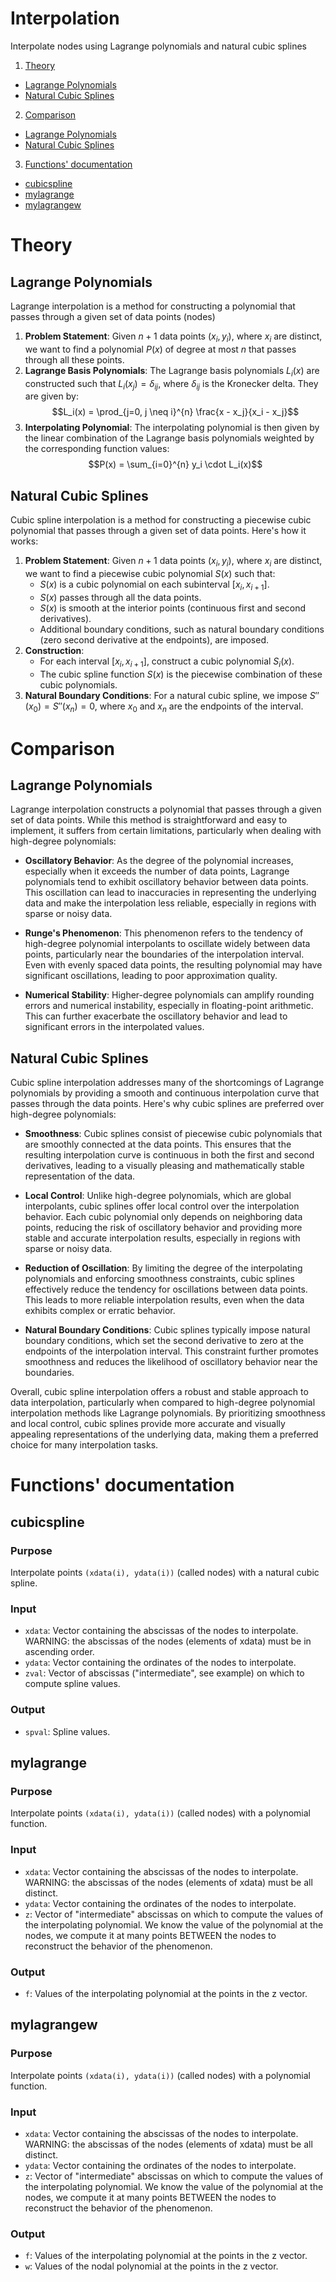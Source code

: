 # Interpolation
Interpolate nodes using Lagrange polynomials and natural cubic splines

1. [Theory](#theory)
- [Lagrange Polynomials](#lagrange-polynomials)
- [Natural Cubic Splines](#natural-cubic-splines)
2. [Comparison](#comparison)
- [Lagrange Polynomials](#lagrange-polynomials-1)
- [Natural Cubic Splines](#natural-cubic-splines-1)
3. [Functions' documentation](#functions-documentation)
- [cubicspline](#cubicspline)
- [mylagrange](#mylagrange)
- [mylagrangew](#mylagrangew)

# Theory

## Lagrange Polynomials

Lagrange interpolation is a method for constructing a polynomial that passes through a given set of data points (nodes)

1. **Problem Statement**: Given $n + 1$ data points $(x_i, y_i)$, where $x_i$ are distinct, we want to find a polynomial $P(x)$ of degree at most $n$ that passes through all these points.
2. **Lagrange Basis Polynomials**: The Lagrange basis polynomials $L_i(x)$ are constructed such that $L_i(x_j) = \delta_{ij}$, where $\delta_{ij}$ is the Kronecker delta. They are given by:
   $$L_i(x) = \prod_{j=0, j \neq i}^{n} \frac{x - x_j}{x_i - x_j}$$
3. **Interpolating Polynomial**: The interpolating polynomial is then given by the linear combination of the Lagrange basis polynomials weighted by the corresponding function values:
   $$P(x) = \sum_{i=0}^{n} y_i \cdot L_i(x)$$

## Natural Cubic Splines

Cubic spline interpolation is a method for constructing a piecewise cubic polynomial that passes through a given set of data points. Here's how it works:

1. **Problem Statement**: Given $n + 1$ data points $(x_i, y_i)$, where $x_i$ are distinct, we want to find a piecewise cubic polynomial $S(x)$ such that:
   - $S(x)$ is a cubic polynomial on each subinterval $[x_i, x_{i+1}]$.
   - $S(x)$ passes through all the data points.
   - $S(x)$ is smooth at the interior points (continuous first and second derivatives).
   - Additional boundary conditions, such as natural boundary conditions (zero second derivative at the endpoints), are imposed.
2. **Construction**: 
   - For each interval $[x_i, x_{i+1}]$, construct a cubic polynomial $S_i(x)$.
   - The cubic spline function $S(x)$ is the piecewise combination of these cubic polynomials.
3. **Natural Boundary Conditions**: For a natural cubic spline, we impose $S''(x_0) = S''(x_n) = 0$, where $x_0$ and $x_n$ are the endpoints of the interval.

# Comparison

## Lagrange Polynomials

Lagrange interpolation constructs a polynomial that passes through a given set of data points. While this method is straightforward and easy to implement, it suffers from certain limitations, particularly when dealing with high-degree polynomials:

- **Oscillatory Behavior**: As the degree of the polynomial increases, especially when it exceeds the number of data points, Lagrange polynomials tend to exhibit oscillatory behavior between data points. This oscillation can lead to inaccuracies in representing the underlying data and make the interpolation less reliable, especially in regions with sparse or noisy data.

- **Runge's Phenomenon**: This phenomenon refers to the tendency of high-degree polynomial interpolants to oscillate widely between data points, particularly near the boundaries of the interpolation interval. Even with evenly spaced data points, the resulting polynomial may have significant oscillations, leading to poor approximation quality.

- **Numerical Stability**: Higher-degree polynomials can amplify rounding errors and numerical instability, especially in floating-point arithmetic. This can further exacerbate the oscillatory behavior and lead to significant errors in the interpolated values.

## Natural Cubic Splines

Cubic spline interpolation addresses many of the shortcomings of Lagrange polynomials by providing a smooth and continuous interpolation curve that passes through the data points. Here's why cubic splines are preferred over high-degree polynomials:

- **Smoothness**: Cubic splines consist of piecewise cubic polynomials that are smoothly connected at the data points. This ensures that the resulting interpolation curve is continuous in both the first and second derivatives, leading to a visually pleasing and mathematically stable representation of the data.

- **Local Control**: Unlike high-degree polynomials, which are global interpolants, cubic splines offer local control over the interpolation behavior. Each cubic polynomial only depends on neighboring data points, reducing the risk of oscillatory behavior and providing more stable and accurate interpolation results, especially in regions with sparse or noisy data.

- **Reduction of Oscillation**: By limiting the degree of the interpolating polynomials and enforcing smoothness constraints, cubic splines effectively reduce the tendency for oscillations between data points. This leads to more reliable interpolation results, even when the data exhibits complex or erratic behavior.

- **Natural Boundary Conditions**: Cubic splines typically impose natural boundary conditions, which set the second derivative to zero at the endpoints of the interpolation interval. This constraint further promotes smoothness and reduces the likelihood of oscillatory behavior near the boundaries.

Overall, cubic spline interpolation offers a robust and stable approach to data interpolation, particularly when compared to high-degree polynomial interpolation methods like Lagrange polynomials. By prioritizing smoothness and local control, cubic splines provide more accurate and visually appealing representations of the underlying data, making them a preferred choice for many interpolation tasks.

# Functions' documentation

## cubicspline

### Purpose
Interpolate points `(xdata(i), ydata(i))` (called nodes) with a natural cubic spline.

### Input
- `xdata`: Vector containing the abscissas of the nodes to interpolate. WARNING: the abscissas of the nodes (elements of xdata) must be in ascending order.
- `ydata`: Vector containing the ordinates of the nodes to interpolate.
- `zval`: Vector of abscissas ("intermediate", see example) on which to compute spline values.

### Output
- `spval`: Spline values.

## mylagrange

### Purpose
Interpolate points `(xdata(i), ydata(i))` (called nodes) with a polynomial function.

### Input
- `xdata`: Vector containing the abscissas of the nodes to interpolate. WARNING: the abscissas of the nodes (elements of xdata) must be all distinct.
- `ydata`: Vector containing the ordinates of the nodes to interpolate.
- `z`: Vector of "intermediate" abscissas on which to compute the values of the interpolating polynomial. We know the value of the polynomial at the nodes, we compute it at many points BETWEEN the nodes to reconstruct the behavior of the phenomenon.

### Output
- `f`: Values of the interpolating polynomial at the points in the z vector.

## mylagrangew

### Purpose
Interpolate points `(xdata(i), ydata(i))` (called nodes) with a polynomial function.

### Input
- `xdata`: Vector containing the abscissas of the nodes to interpolate. WARNING: the abscissas of the nodes (elements of xdata) must be all distinct.
- `ydata`: Vector containing the ordinates of the nodes to interpolate.
- `z`: Vector of "intermediate" abscissas on which to compute the values of the interpolating polynomial. We know the value of the polynomial at the nodes, we compute it at many points BETWEEN the nodes to reconstruct the behavior of the phenomenon.

### Output
- `f`: Values of the interpolating polynomial at the points in the z vector.
- `w`: Values of the nodal polynomial at the points in the z vector.

